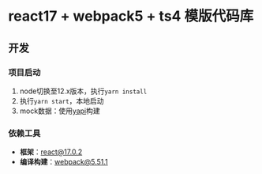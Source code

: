 # react17 + webpack5 + ts4 模版代码库

## 开发
### 项目启动
1. node切换至12.x版本，执行`yarn install`
2. 执行`yarn start`，本地启动
3. mock数据：使用[yapi](https://hellosean1025.github.io/yapi/documents/index.html)构建

### 依赖工具
+ **框架**：[react@17.0.2](https://reactjs.org/)
+ **编译构建**：[webpack@5.51.1](https://webpack.js.org/concepts/)
